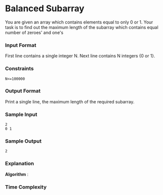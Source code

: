 # Balanced Subarray

You are given an array which contains elements equal to only 0 or 1.
Your task is to find out the maximum length of the subarray which
contains equal number of zeroes' and one's

### Input Format

First line contains a single integer N. Next line contains N integers {0 or 1}.

### Constraints

```
N<=100000
```

### Output Format

Print a single line, the maximum length of the required subarray.

### Sample Input

```
2
0 1
```

### Sample Output

```
2
```

### Explanation

**Algorithm** :

### Time Complexity
